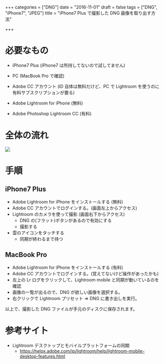 +++
categories = ["DNG"]
date = "2016-11-01"
draft = false
tags = ["DNG", "iPhone7", "JPEG"]
title = "iPhone7 Plus で撮影した DNG 画像を取り出す方法"

+++

# 必要なもの

- iPhone7 Plus (iPhone7 は所持してないので試してません)
- PC (MacBook Pro で確認)

- Adobe CC アカウント (ID 自体は無料だけど、PC で Lightroom を使うのに有料サブスクリプションが要る)

- Adobe Lightroom for iPhone (無料)
- Adobe Photoshop Lightroom CC (有料)

# 全体の流れ

<img src="../figure1.png" />

# 手順

## iPhone7 Plus

- Adobe Lightroom for iPhone をインストールする (無料)
- Adobe CC アカウントでログインする。(画面左上からアクセス)
- Lightroom のカメラを使って撮影 (画面右下からアクセス)
  - DNG の(フラット)ボタンがあるので有効にする
  - 撮影する
- 雲のアイコンをタッチする
  - 同期が終わるまで待つ

## MacBook Pro

- Adobe Lightroom for iPhone をインストールする (有料)
- Adobe CC アカウントでログインする。(覚えてないけど操作があったかも)
- 左上の Lr ログをクリックして、Lightroom mobile と同期が動いているのを確認
- 画像の一覧が出るので、DNG が欲しい画像を選択する。
- 右クリックで Lightroom プリセット => DNG に書き出しを実行。

以上で、撮影した DNG ファイルが手元のディスクに保存されます。

# 参考サイト

- Lightroom デスクトップとモバイルプラットフォームの同期
  - https://helpx.adobe.com/jp/lightroom/help/lightroom-mobile-desktop-features.html




